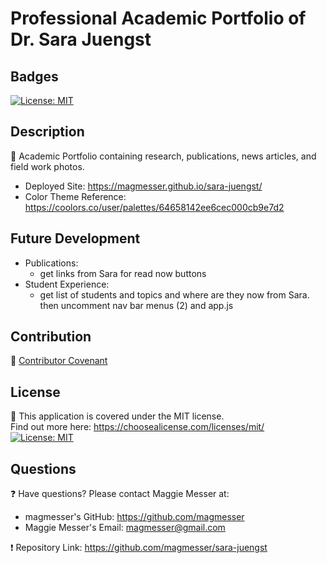 # Professional Academic Portfolio of Dr. Sara Juengst

## Badges

[![License: MIT](https://img.shields.io/badge/License-MIT-yellow.svg)](https://opensource.org/licenses/MIT)

## Description

🔮 Academic Portfolio containing research, publications, news articles, and field work photos.

  - Deployed Site: https://magmesser.github.io/sara-juengst/
  - Color Theme Reference: https://coolors.co/user/palettes/64658142ee6cec000cb9e7d2

## Future Development
- Publications:
  - get links from Sara for read now buttons
- Student Experience:
  - get list of students and topics and where are they now from Sara. then uncomment nav bar menus (2) and app.js

## Contribution

🚧 [Contributor Covenant](https://www.contributor-covenant.org/) <br>

## License

🔑 This application is covered under the MIT license. <br>
  Find out more here: https://choosealicense.com/licenses/mit/ <br>
  [![License: MIT](https://img.shields.io/badge/License-MIT-yellow.svg)](https://opensource.org/licenses/MIT)

## Questions

  ❓ Have questions? Please contact Maggie Messer at: <br>

  - magmesser's GitHub: https://github.com/magmesser <br>
  - Maggie Messer's Email: magmesser@gmail.com <br>

  ❗ Repository Link: https://github.com/magmesser/sara-juengst
